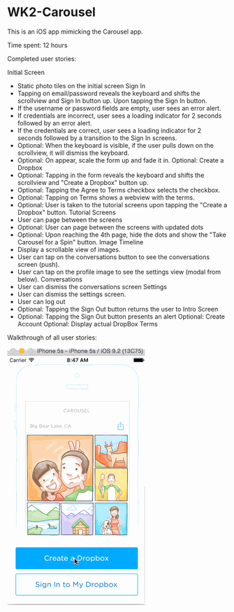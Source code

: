 # WK2-Carousel

This is an iOS app mimicking the Carousel app.

Time spent: 12 hours

Completed user stories:

Initial Screen
- Static photo tiles on the initial screen
Sign In
- Tapping on email/password reveals the keyboard and shifts the scrollview and Sign In button up.
Upon tapping the Sign In button.
- If the username or password fields are empty, user sees an error alert.
- If credentials are incorrect, user sees a loading indicator for 2 seconds followed by an error alert.
- If the credentials are correct, user sees a loading indicator for 2 seconds followed by a transition to the Sign In screens.
- Optional: When the keyboard is visible, if the user pulls down on the scrollview, it will dismiss the keyboard.
- Optional: On appear, scale the form up and fade it in.
Optional: Create a Dropbox
- Optional: Tapping in the form reveals the keyboard and shifts the scrollview and "Create a Dropbox" button up.
- Optional: Tapping the Agree to Terms checkbox selects the checkbox.
- Optional: Tapping on Terms shows a webview with the terms.
- Optional: User is taken to the tutorial screens upon tapping the "Create a Dropbox" button.
Tutorial Screens
- User can page between the screens
- Optional: User can page between the screens with updated dots
- Optional: Upon reaching the 4th page, hide the dots and show the "Take Carousel for a Spin" button.
Image Timeline
- Display a scrollable view of images.
- User can tap on the conversations button to see the conversations screen (push).
- User can tap on the profile image to see the settings view (modal from below).
Conversations
- User can dismiss the conversations screen
Settings
- User can dismiss the settings screen.
- User can log out
- Optional: Tapping the Sign Out button returns the user to Intro Screen
- Optional: Tapping the Sign Out button presents an alert
Optional: Create Account
Optional: Display actual DropBox Terms


Walkthrough of all user stories:

![Demo](Demo.gif)
